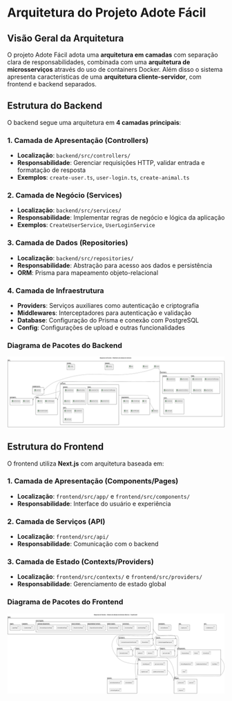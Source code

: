 # Arquitetura do Projeto Adote Fácil

## Visão Geral da Arquitetura

O projeto Adote Fácil adota uma **arquitetura em camadas** com separação clara de responsabilidades, combinada com uma **arquitetura de microsserviços** através do uso de containers Docker. Além disso o sistema apresenta caracteristicas de uma **arquitetura cliente-servidor**, com frontend e backend separados.

## Estrutura do Backend

O backend segue uma arquitetura em **4 camadas principais**:

### 1. Camada de Apresentação (Controllers)
- **Localização**: `backend/src/controllers/`
- **Responsabilidade**: Gerenciar requisições HTTP, validar entrada e formatação de resposta
- **Exemplos**: `create-user.ts`, `user-login.ts`, `create-animal.ts`

### 2. Camada de Negócio (Services)
- **Localização**: `backend/src/services/`
- **Responsabilidade**: Implementar regras de negócio e lógica da aplicação
- **Exemplos**: `CreateUserService`, `UserLoginService`

### 3. Camada de Dados (Repositories)
- **Localização**: `backend/src/repositories/`
- **Responsabilidade**: Abstração para acesso aos dados e persistência
- **ORM**: Prisma para mapeamento objeto-relacional

### 4. Camada de Infraestrutura
- **Providers**: Serviços auxiliares como autenticação e criptografia
- **Middlewares**: Interceptadores para autenticação e validação
- **Database**: Configuração do Prisma e conexão com PostgreSQL
- **Config**: Configurações de upload e outras funcionalidades

### Diagrama de Pacotes do Backend

<img src="./DiagramaDePacotesBack.png" alt="Diagrama de Pacotes do Backend">

## Estrutura do Frontend

O frontend utiliza **Next.js** com arquitetura baseada em:

### 1. Camada de Apresentação (Components/Pages)
- **Localização**: `frontend/src/app/` e `frontend/src/components/`
- **Responsabilidade**: Interface do usuário e experiência

### 2. Camada de Serviços (API)
- **Localização**: `frontend/src/api/`
- **Responsabilidade**: Comunicação com o backend

### 3. Camada de Estado (Contexts/Providers)
- **Localização**: `frontend/src/contexts/` e `frontend/src/providers/`
- **Responsabilidade**: Gerenciamento de estado global

### Diagrama de Pacotes do Frontend

<img src="./DiagramaDePacotesFront.png" alt="Diagrama de Pacotes do Frontend">